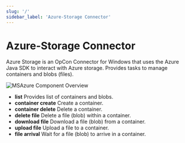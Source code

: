 ```yaml
---
slug: '/'
sidebar_label: 'Azure-Storage Connector'
---
```


# Azure-Storage Connector

Azure Storage is an OpCon Connector for Windows that uses the Azure Java SDK to interact with Azure storage. 
Provides tasks to manage containers and blobs (files).

![MSAzure Component Overview](/img/msazure-component-overview.png)

- **list**              Provides list of containers and blobs.    
- **container create**  Create a container.
- **container delete**  Delete a container.
- **delete file**       Delete a file (blob) within a container.
- **download file**     Download a file (blob) from a container.
- **upload file**       Upload a file to a container.
- **file arrival**      Wait for a file (blob) to arrive in a container.


